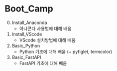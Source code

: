 # Boot_Camp

0.  Install_Anaconda
    - 아나콘다 사용법에 대해 배움
1.  Install_VScode
    - VScode 설치방법에 대해 배움
2.  Basic_Python
    - Python 기초에 대해 배움 (+ pyfiglet, termcolor)
3.  Basic_FastAPI
    - FastAPI 기초에 대해 배움
